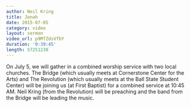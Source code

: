 ```yaml
---
author: Neil Kring
title: Jonah
date: 2015-07-05
category: video
layout: sermon
video_url: p9MfZdsVfbY
duration: '0:39:45' 
length: 57251230
---
```


On July 5, we will gather in a combined worship service with two local churches. The Bridge (which usually meets at Cornerstone Center for the Arts) and The Revolution (which usually meets at the Ball State Student Center) will be joining us (at First Baptist) for a combined service at 10:45 AM. Neil Kring (from the Revolution) will be preaching and the band from the Bridge will be leading the music.
